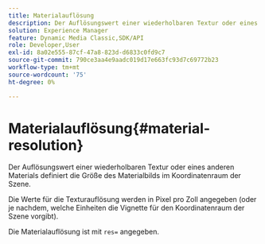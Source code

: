 ```yaml
---
title: Materialauflösung
description: Der Auflösungswert einer wiederholbaren Textur oder eines anderen Materials definiert die Größe des Materialbilds im Koordinatenraum der Szene.
solution: Experience Manager
feature: Dynamic Media Classic,SDK/API
role: Developer,User
exl-id: 8a02e555-87cf-47a8-823d-d6833c0fd9c7
source-git-commit: 790ce3aa4e9aadc019d17e663fc93d7c69772b23
workflow-type: tm+mt
source-wordcount: '75'
ht-degree: 0%

---
```


# Materialauflösung{#material-resolution}

Der Auflösungswert einer wiederholbaren Textur oder eines anderen Materials definiert die Größe des Materialbilds im Koordinatenraum der Szene.

Die Werte für die Texturauflösung werden in Pixel pro Zoll angegeben (oder je nachdem, welche Einheiten die Vignette für den Koordinatenraum der Szene vorgibt).

Die Materialauflösung ist mit `res=` angegeben.
